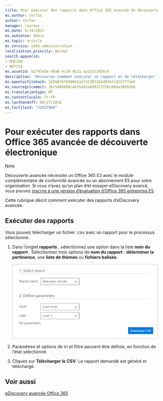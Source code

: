 ```yaml
---
title: Pour exécuter des rapports dans Office 365 avancée de découverte électronique
ms.author: chrfox
author: chrfox
manager: laurawi
ms.date: 9/14/2017
ms.audience: Admin
ms.topic: article
ms.service: o365-administration
localization_priority: Normal
search.appverid:
- MOE150
- MET150
ms.assetid: b270243e-99a0-4c34-9b21-acb1512d56c6
description: 'Découvrez comment exécuter un rapport et de télécharger le fichier .csv dans Office 365 avancée de découverte électronique.  '
ms.openlocfilehash: 32568f6f049041a3f32307182d8347c925777ab6
ms.sourcegitcommit: 36c5466056cdef6ad2a8d9372f2bc009a30892bb
ms.translationtype: MT
ms.contentlocale: fr-FR
ms.lasthandoff: 08/27/2018
ms.locfileid: "22527949"
---
```

# <a name="run-reports-in-office-365-advanced-ediscovery"></a>Pour exécuter des rapports dans Office 365 avancée de découverte électronique

> [!NOTE]
> Découverte avancée nécessite un Office 365 E3 avec le module complémentaire de conformité avancée ou un abonnement E5 pour votre organisation. Si vous n’avez qu’un plan d’et essayer eDiscovery avancé, vous pouvez [inscrire à une version d’évaluation d’Office 365 entreprise E5](https://go.microsoft.com/fwlink/p/?LinkID=698279). 
  
Cette rubrique décrit comment exécuter des rapports d’eDiscovery avancée.
  
## <a name="running-reports"></a>Exécuter des rapports

Vous pouvez télécharger un fichier .csv avec un rapport pour le processus sélectionné.
  
1. Dans l’onglet **rapports** , sélectionnez une option dans la liste **nom du rapport** . Sélectionnez trois options de **nom du rapport** : **déterminer la pertinence**, une **liste de thèmes** ou **fichiers balisée**.
    
    ![Rapports d’analyse de découverte électronique](media/f16aee7a-508f-4acc-99bc-a2c8dec01312.png)
  
2. Paramètres et options de tri et filtre peuvent être définie, en fonction de l’état sélectionné. 
    
3. Cliquez sur **Télécharger le CSV**. Le rapport demandé est généré et téléchargé.
    
## <a name="see-also"></a>Voir aussi

[eDiscovery avancée Office 365](office-365-advanced-ediscovery.md)

